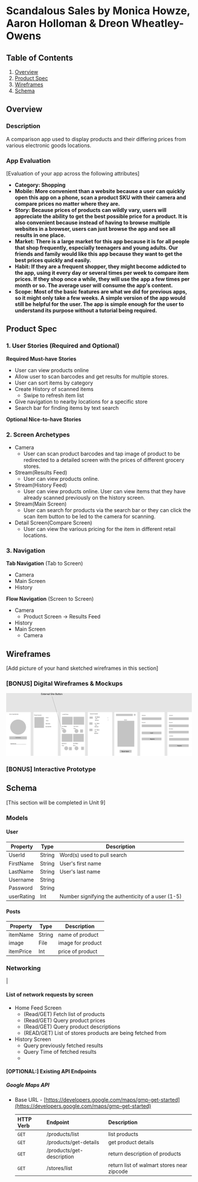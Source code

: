 # **Scandalous Sales** by Monica Howze, Aaron Holloman & Dreon Wheatley-Owens

## Table of Contents
1. [Overview](#Overview)
1. [Product Spec](#Product-Spec)
1. [Wireframes](#Wireframes)
2. [Schema](#Schema)

## Overview
### Description
A comparison app used to display products and their differing prices from various electronic goods locations.

### App Evaluation
[Evaluation of your app across the following attributes]
- **Category: Shopping**
- **Mobile: More convenient than a website because a user can quickly open this app on a phone, scan a product SKU with their camera and compare prices no matter where they are.**
- **Story: Because prices of products can wildly vary, users will appreciate the ability to get the best possible price for a product. It is also convenient because instead of having to browse multiple websites in a browser, users can just browse the app and see all results in one place.**
- **Market: There is a large market for this app because it is for all people that shop frequently, especially teenagers and young adults. Our friends and family would like this app because they want to get the best prices quickly and easily.**
- **Habit: If they are a frequent shopper, they might become addicted to the app, using it every day or several times per week to compare item prices. If they shop once a while, they will use the app a few times per month or so. The average user will consume the app's content.**
- **Scope: Most of the basic features are what we did for previous apps, so it might only take a few weeks. A simple version of the app would still be helpful for the user. The app is simple enough for the user to understand its purpose without a tutorial being required.**

## Product Spec

### 1. User Stories (Required and Optional)

**Required Must-have Stories**

* User can view products online
* Allow user to scan barcodes and get results for multiple stores.
* User can sort items by category
* Create History of scanned items
    * Swipe to refresh item list
* Give navigation to nearby locations for a specific store
* Search bar for finding items by text search

**Optional Nice-to-have Stories**



### 2. Screen Archetypes
* Camera
    * User can scan product barcodes and tap image of product to be redirected to a detailed screen with the prices of different grocery stores.
* Stream(Results Feed)
   * User can view products online.
* Stream(History Feed)
   * User can view products online. User can view items that they have already scanned previously on the history screen.
* Stream(Main Screen)
    * User can search for products via the search bar or they can click the scan item button to be led to the camera for scanning.
* Detail Screen(Compare Screen)
    * User can view the various pricing for the item in different retail locations.

### 3. Navigation

**Tab Navigation** (Tab to Screen)

* Camera
* Main Screen
* History

**Flow Navigation** (Screen to Screen)

* Camera
    * Product Screen -> Results Feed
* History
* Main Screen
    * Camera

## Wireframes
[Add picture of your hand sketched wireframes in this section]

### [BONUS] Digital Wireframes & Mockups
<img src="Scandalous Sales.png" width=600>

### [BONUS] Interactive Prototype

## Schema 
[This section will be completed in Unit 9]

### Models

#### User
   | Property      | Type     | Description |
   | ------------- | -------- | ------------|
   | UserId        | String   | Word(s) used to pull search|
   | FirstName     | String   | User's first name |
   | LastName      | String   | User's last name |
   | Username      | String   | 
   | Password      | String   |
   | userRating    | Int      | Number signifying the authenticity of a user (1-5)
   
#### Posts
   | Property      | Type     | Description |
   | ------------- | -------- | ------------|
   | itemName      | String   | name of product |
   | image         | File     | image for product |
   | itemPrice     | Int      | price of product |
   
   
### Networking
| 

#### List of network requests by screen

   - Home Feed Screen
      - (Read/GET) Fetch list of products
      - (Read/GET) Query product prices
      - (Read/GET) Query product descriptions
      - (READ/GET) List of stores products are being fetched from
   - History Screen
      - Query previously fetched results
      - Query Time of fetched results
      - 
#### [OPTIONAL:] Existing API Endpoints
##### Google Maps API
- Base URL - [https://developers.google.com/maps/gmp-get-started](https://developers.google.com/maps/gmp-get-started)

   HTTP Verb | Endpoint | Description
   ----------|----------|------------
    `GET`    | /products/list   | list products
    `GET`    | /products/get-details | get product details 
    `GET`    | /products/get-description | return description of products
    `GET`    | /stores/list | return list of walmart stores near zipcode
